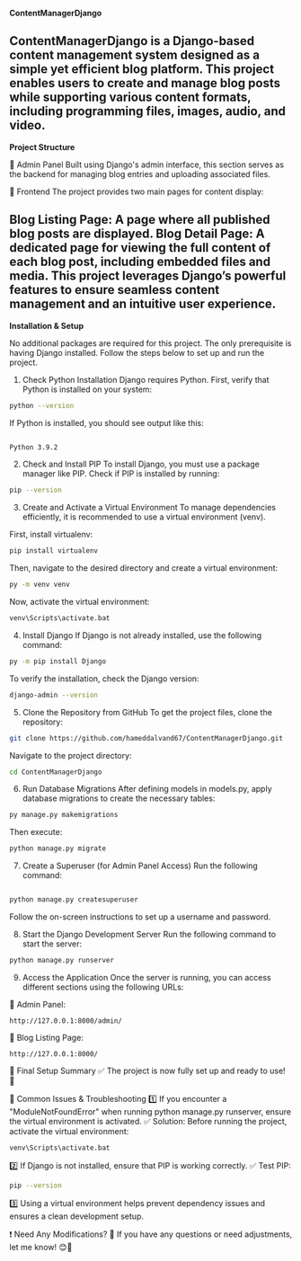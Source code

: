

**ContentManagerDjango**


ContentManagerDjango is a Django-based content management system designed as a simple yet efficient blog platform. This project enables users to create and manage blog posts while supporting various content formats, including programming files, images, audio, and video.
---
**Project Structure**

🔹 Admin Panel
Built using Django's admin interface, this section serves as the backend for managing blog entries and uploading associated files.

🔹 Frontend
The project provides two main pages for content display:

Blog Listing Page: A page where all published blog posts are displayed.
Blog Detail Page: A dedicated page for viewing the full content of each blog post, including embedded files and media.
This project leverages Django’s powerful features to ensure seamless content management and an intuitive user experience.
---
**Installation & Setup**

No additional packages are required for this project. The only prerequisite is having Django installed. Follow the steps below to set up and run the project.

1. Check Python Installation
Django requires Python. First, verify that Python is installed on your system:

```bash
python --version
```
If Python is installed, you should see output like this:

```bash

Python 3.9.2
```
2. Check and Install PIP
To install Django, you must use a package manager like PIP. Check if PIP is installed by running:

```bash
pip --version
```
3. Create and Activate a Virtual Environment
To manage dependencies efficiently, it is recommended to use a virtual environment (venv).

First, install virtualenv:

```bash
pip install virtualenv
```
Then, navigate to the desired directory and create a virtual environment:

```bash
py -m venv venv
```
Now, activate the virtual environment:

```bash
venv\Scripts\activate.bat
```
4. Install Django
If Django is not already installed, use the following command:

```bash
py -m pip install Django
```
To verify the installation, check the Django version:

```bash
django-admin --version
```
5. Clone the Repository from GitHub
To get the project files, clone the repository:

```bash
git clone https://github.com/hameddalvand67/ContentManagerDjango.git
```
Navigate to the project directory:

```bash
cd ContentManagerDjango
```
6. Run Database Migrations
After defining models in models.py, apply database migrations to create the necessary tables:

```bash
py manage.py makemigrations
```
Then execute:

```bash
python manage.py migrate
```
7. Create a Superuser (for Admin Panel Access)
Run the following command:

```bash

python manage.py createsuperuser
```
Follow the on-screen instructions to set up a username and password.

8. Start the Django Development Server
Run the following command to start the server:

```bash
python manage.py runserver
```
9. Access the Application
Once the server is running, you can access different sections using the following URLs:

🔹 Admin Panel:
```
http://127.0.0.1:8000/admin/
```

🔹 Blog Listing Page:
```
http://127.0.0.1:8000/
```

🎯 Final Setup Summary
✅ The project is now fully set up and ready to use! 🚀

📌 Common Issues & Troubleshooting
1️⃣ If you encounter a "ModuleNotFoundError" when running python manage.py runserver, ensure the virtual environment is activated.
✅ Solution: Before running the project, activate the virtual environment:

```bash
venv\Scripts\activate.bat
```
2️⃣ If Django is not installed, ensure that PIP is working correctly.
✅ Test PIP:

```bash
pip --version
```
3️⃣ Using a virtual environment helps prevent dependency issues and ensures a clean development setup.

❗ Need Any Modifications?
📌 If you have any questions or need adjustments, let me know! 😊🚀








